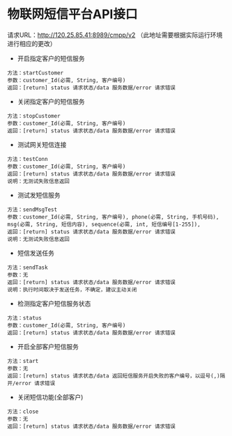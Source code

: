 # 物联网短信平台API接口

请求URL：http://120.25.85.41:8989/cmpp/v2
（此地址需要根据实际运行环境进行相应的更改）


* 开启指定客户的短信服务
```
方法：startCustomer
参数：customer_Id(必需, String, 客户编号)
返回：[return] status 请求状态/data 服务数据/error 请求错误
```


* 关闭指定客户的短信服务
```
方法：stopCustomer
参数：customer_Id(必需, String, 客户编号)
返回：[return] status 请求状态/data 服务数据/error 请求错误
```


* 测试网关短信连接
```
方法：testConn
参数：customer_Id(必需, String, 客户编号)
返回：[return] status 请求状态/data 服务数据/error 请求错误
说明：无测试失败信息返回
```


* 测试发短信服务
```
方法：sendMsgTest
参数：customer_Id(必需, String, 客户编号), phone(必需, String, 手机号码), msg(必需, String, 短信内容), sequence(必需, int, 短信编号[1-255]),
返回：[return] status 请求状态/data 服务数据/error 请求错误
说明：无测试失败信息返回
```


* 短信发送任务
```
方法：sendTask
参数：无
返回：[return] status 请求状态/data 服务数据/error 请求错误
说明：执行时间取决于发送任务，不确定，建议主动关闭
```


*  检测指定客户短信服务状态
```
方法：status
参数：customer_Id(必需, String, 客户编号)
返回：[return] status 请求状态/data 服务数据/error 请求错误
```


*  开启全部客户短信服务
```
方法：start
参数：无
返回：[return] status 请求状态/data 返回短信服务开启失败的客户编号，以逗号(,)隔开/error 请求错误
```


* 关闭短信功能(全部客户)
```
方法：close
参数：无
返回：[return] status 请求状态/data 服务数据/error 请求错误
```